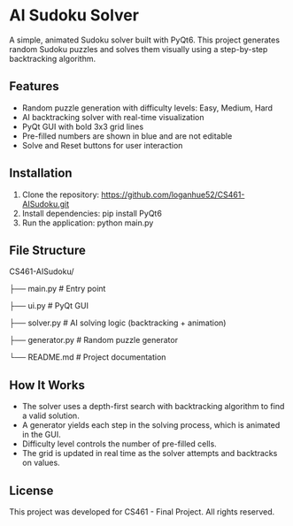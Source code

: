 # AI Sudoku Solver

A simple, animated Sudoku solver built with PyQt6. This project generates random Sudoku puzzles and solves them visually using a step-by-step backtracking algorithm.

## Features

- Random puzzle generation with difficulty levels: Easy, Medium, Hard
- AI backtracking solver with real-time visualization
- PyQt GUI with bold 3x3 grid lines
- Pre-filled numbers are shown in blue and are not editable
- Solve and Reset buttons for user interaction

## Installation

1. Clone the repository: https://github.com/loganhue52/CS461-AISudoku.git
2. Install dependencies: pip install PyQt6
3. Run the application: python main.py

## File Structure
CS461-AISudoku/ 

├── main.py # Entry point 

├── ui.py # PyQt GUI 

├── solver.py # AI solving logic (backtracking + animation) 

├── generator.py # Random puzzle generator 

└── README.md # Project documentation

## How It Works

- The solver uses a depth-first search with backtracking algorithm to find a valid solution.
- A generator yields each step in the solving process, which is animated in the GUI.
- Difficulty level controls the number of pre-filled cells.
- The grid is updated in real time as the solver attempts and backtracks on values.


## License

This project was developed for CS461 - Final Project. All rights reserved.
